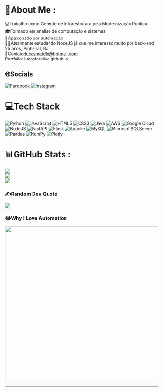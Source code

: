 # 💫About Me :
💻Trabalho como Gerente de Infraestrutura pela Modernização Publica<br>
🎓Formado em analise de computação e sistemas<br>
💓Apaixonado por automação<br>
🧑‍🎓Atualmente estudando NodeJS já que me interesso muito por back-end<br>
25 anos, Pinheiral, RJ<br>
🤝Contato:lucasmatdlx@hotmail.com<br>
Portfolio: lucasfersilva.github.io<br>


## 🌐Socials
[![Facebook](https://img.shields.io/badge/Facebook-%231877F2.svg?logo=Facebook&logoColor=white)](https://facebook.com/lucas.fernandes130/) [![Instagram](https://img.shields.io/badge/Instagram-%23E4405F.svg?logo=Instagram&logoColor=white)](https://instagram.com/lucas1.py/?hl=en) 

# 💻Tech Stack
![Python](https://img.shields.io/badge/python-3670A0?style=for-the-badge&logo=python&logoColor=ffdd54) ![JavaScript](https://img.shields.io/badge/javascript-%23323330.svg?style=for-the-badge&logo=javascript&logoColor=%23F7DF1E) ![HTML5](https://img.shields.io/badge/html5-%23E34F26.svg?style=for-the-badge&logo=html5&logoColor=white) ![CSS3](https://img.shields.io/badge/css3-%231572B6.svg?style=for-the-badge&logo=css3&logoColor=white) ![Java](https://img.shields.io/badge/java-%23ED8B00.svg?style=for-the-badge&logo=java&logoColor=white) ![AWS](https://img.shields.io/badge/AWS-%23FF9900.svg?style=for-the-badge&logo=amazon-aws&logoColor=white) ![Google Cloud](https://img.shields.io/badge/Google%20Cloud-%234285F4.svg?style=for-the-badge&logo=google-cloud&logoColor=white) ![NodeJS](https://img.shields.io/badge/node.js-6DA55F?style=for-the-badge&logo=node.js&logoColor=white) ![FastAPI](https://img.shields.io/badge/FastAPI-005571?style=for-the-badge&logo=fastapi) ![Flask](https://img.shields.io/badge/flask-%23000.svg?style=for-the-badge&logo=flask&logoColor=white) ![Apache](https://img.shields.io/badge/apache-%23D42029.svg?style=for-the-badge&logo=apache&logoColor=white) ![MySQL](https://img.shields.io/badge/mysql-%2300f.svg?style=for-the-badge&logo=mysql&logoColor=white) ![MicrosoftSQLServer](https://img.shields.io/badge/Microsoft%20SQL%20Sever-CC2927?style=for-the-badge&logo=microsoft%20sql%20server&logoColor=white) ![Pandas](https://img.shields.io/badge/pandas-%23150458.svg?style=for-the-badge&logo=pandas&logoColor=white) ![NumPy](https://img.shields.io/badge/numpy-%23013243.svg?style=for-the-badge&logo=numpy&logoColor=white) ![Plotly](https://img.shields.io/badge/Plotly-%233F4F75.svg?style=for-the-badge&logo=plotly&logoColor=white)
# 📊GitHub Stats :
![](https://github-readme-stats.vercel.app/api?username=lucasfersilva&theme=dark&hide_border=false&include_all_commits=false&count_private=false)<br/>
![](https://github-readme-streak-stats.herokuapp.com/?user=lucasfersilva&theme=dark&hide_border=false)<br/>
![](https://github-readme-stats.vercel.app/api/top-langs/?username=lucasfersilva&theme=dark&hide_border=false&include_all_commits=false&count_private=false&layout=compact)

### ✍️Random Dev Quote
![](https://quotes-github-readme.vercel.app/api?type=horizontal&theme=radical)

### 😂Why I Love Automation
<img src="https://i.pinimg.com/originals/19/89/1b/19891b1eb9c47b70b739e06b20ba83cd.jpg" width="512px"/>

---


  <!-- Proudly created with GPRM ( https://gprm.itsvg.in ) -->
  
